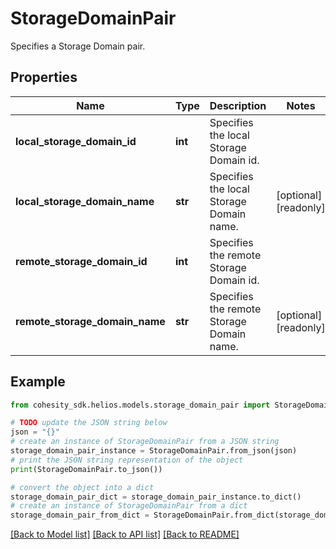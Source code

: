 # StorageDomainPair

Specifies a Storage Domain pair.

## Properties

Name | Type | Description | Notes
------------ | ------------- | ------------- | -------------
**local_storage_domain_id** | **int** | Specifies the local Storage Domain id. | 
**local_storage_domain_name** | **str** | Specifies the local Storage Domain name. | [optional] [readonly] 
**remote_storage_domain_id** | **int** | Specifies the remote Storage Domain id. | 
**remote_storage_domain_name** | **str** | Specifies the remote Storage Domain name. | [optional] [readonly] 

## Example

```python
from cohesity_sdk.helios.models.storage_domain_pair import StorageDomainPair

# TODO update the JSON string below
json = "{}"
# create an instance of StorageDomainPair from a JSON string
storage_domain_pair_instance = StorageDomainPair.from_json(json)
# print the JSON string representation of the object
print(StorageDomainPair.to_json())

# convert the object into a dict
storage_domain_pair_dict = storage_domain_pair_instance.to_dict()
# create an instance of StorageDomainPair from a dict
storage_domain_pair_from_dict = StorageDomainPair.from_dict(storage_domain_pair_dict)
```
[[Back to Model list]](../README.md#documentation-for-models) [[Back to API list]](../README.md#documentation-for-api-endpoints) [[Back to README]](../README.md)


